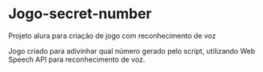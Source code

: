 # Jogo-secret-number
Projeto alura para criação de jogo com reconhecimento de voz

Jogo criado para adivinhar qual número gerado pelo script, utilizando Web Speech API para reconhecimento de voz.
